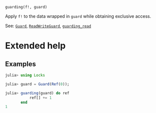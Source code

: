     guarding(f!, guard)

Apply `f!` to the data wrapped in `guard` while obtaining exclusive access.

See: [`Guard`](@ref), [`ReadWriteGuard`](@ref), [`guarding_read`](@ref)

# Extended help

## Examples
```julia
julia> using Locks

julia> guard = Guard(Ref(0));

julia> guarding(guard) do ref
           ref[] += 1
       end
1
```
